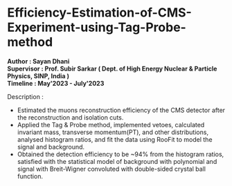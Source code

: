# Efficiency-Estimation-of-CMS-Experiment-using-Tag-Probe-method
**Author : Sayan Dhani**<br/>
**Supervisor : Prof. Subir Sarkar ( Dept. of High Energy Nuclear & Particle Physics, SINP, India )**<br/>
**Timeline : May'2023 - July'2023**<br/>

Description : 
- Estimated the muons reconstruction efficiency of the CMS detector after the reconstruction and isolation cuts.
- Applied the Tag & Probe method, implemented vetoes, calculated invariant mass, transverse momentum(PT), and other distributions, analysed histogram ratios, and fit the data using RooFit to model the signal and background.
- Obtained the detection efficiency to be ~94% from the histogram ratios, satisfied with the statistical model of background with polynomial and signal with Breit-Wigner convoluted with double-sided crystal ball function.

